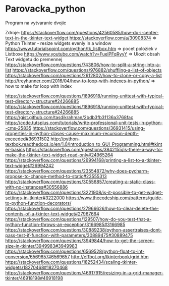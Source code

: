 # Parovacka_python
Program na vytvaranie dvojic

Zdroje:
https://stackoverflow.com/questions/42560585/how-do-i-center-text-in-the-tkinter-text-widget
https://stackoverflow.com/a/30908374 => Python Tkinter - resize widgets evenly in a window
https://www.tutorialspoint.com/python/tk_listbox.htm => pocet poloziek v Listboxe
https://www.youtube.com/watch?v=FueIPFqRyyY => Ulozit obsah Text widgetu do premennej
https://stackoverflow.com/questions/743806/how-to-split-a-string-into-a-list
https://stackoverflow.com/questions/976882/shuffling-a-list-of-objects
https://stackoverflow.com/questions/2612802/how-to-clone-or-copy-a-list
http://treyhunner.com/2016/04/how-to-loop-with-indexes-in-python/ => how to make for loop with index

https://stackoverflow.com/questions/1896918/running-unittest-with-typical-test-directory-structure#24266885
https://stackoverflow.com/questions/1896918/running-unittest-with-typical-test-directory-structure#24266885
https://gist.github.com/tasdikrahman/2bdb3fb31136a3768fac
https://code.tutsplus.com/tutorials/write-professional-unit-tests-in-python--cms-25835
https://stackoverflow.com/questions/36931415/using-properties-in-python-clases-cause-maximum-recursion-depth-exceeded#36931502
http://python-textbok.readthedocs.io/en/1.0/Introduction_to_GUI_Programming.html#tkinter-basics
https://stackoverflow.com/questions/3842155/is-there-a-way-to-make-the-tkinter-text-widget-read-only#24965264
https://stackoverflow.com/questions/26994168/printing-a-list-to-a-tkinter-text-widget#26994242
https://stackoverflow.com/questions/23554872/why-does-pycharm-propose-to-change-method-to-static#23555313
https://stackoverflow.com/questions/30556857/creating-a-static-class-with-no-instances#30556886
https://stackoverflow.com/questions/3221908/is-it-possible-to-get-widget-settings-in-tkinter#3222000
https://www.thecodeship.com/patterns/guide-to-python-function-decorators/
https://stackoverflow.com/questions/27966626/how-to-clear-delete-the-contents-of-a-tkinter-text-widget#27967664
https://stackoverflow.com/questions/129507/how-do-you-test-that-a-python-function-throws-an-exception/3166985#3166985
https://stackoverflow.com/questions/30889238/python-assertraises-dont-pass-test-if-function-with-parameters/30889475#30889475
https://stackoverflow.com/questions/3949844/how-to-get-the-screen-size-in-tkinter/3949983#3949983
https://stackoverflow.com/questions/6569528/python-float-to-int-conversion/6569657#6569657
http://effbot.org/tkinterbook/grid.htm
https://stackoverflow.com/questions/18252434/scaling-tkinter-widgets/18270468#18270468
https://stackoverflow.com/questions/46917915/resizing-in-a-grid-manager-tkinter/46918198#46918198

